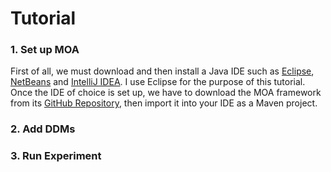 # Tutorial

### 1. Set up MOA

First of all, we must download and then install a Java IDE such as [Eclipse](https://www.eclipse.org/downloads/), [NetBeans](https://netbeans.org/) and [IntelliJ IDEA](https://www.jetbrains.com/idea/download/). I use Eclipse for the purpose of this tutorial.
Once the IDE of choice is set up, we have to download the MOA framework from its [GitHub Repository](https://github.com/Waikato/moa), then import it into your IDE as a Maven project.


### 2. Add DDMs

### 3. Run Experiment
